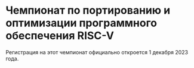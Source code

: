 # Чемпионат по портированию и оптимизации программного обеспечения RISC-V

Регистрация на этот чемпионат официально откроется 1 декабря 2023 года.
